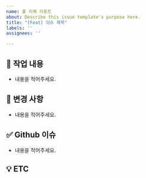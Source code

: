 ```yaml
---
name: 풀 리퀘 리포트
about: Describe this issue template's purpose here.
title: "[Feat] 이슈 제목"
labels: ''
assignees: ''

---
```


## 📌 작업 내용
- 내용을 적어주세요.

## 📝 변경 사항
- 내용을 적어주세요.

## ✅ Github 이슈
- 내용을 적어주세요.

## 💡 ETC
<!-- 스크린샷과 같은 추가 자료들를 기술해 주세요. -->
>

